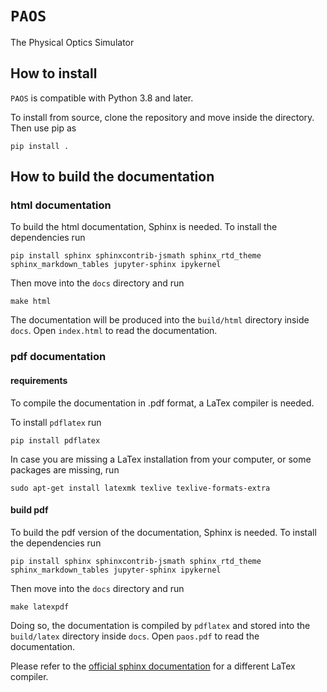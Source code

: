 # `PAOS`

The Physical Optics Simulator

## How to install

`PAOS` is compatible with Python 3.8 and later.

To install from source, clone the repository and move inside the directory.
Then use pip as

    pip install .

## How to build the documentation

### html documentation

To build the html documentation, Sphinx is needed. To install the dependencies run

    pip install sphinx sphinxcontrib-jsmath sphinx_rtd_theme sphinx_markdown_tables jupyter-sphinx ipykernel

Then move into the `docs` directory and run

    make html

The documentation will be produced into the `build/html` directory inside `docs`.
Open `index.html` to read the documentation.

### pdf documentation

#### requirements

To compile the documentation in .pdf format, a LaTex compiler is needed.

To install `pdflatex` run

    pip install pdflatex

In case you are missing a LaTex installation from your computer, or some packages are missing, run

    sudo apt-get install latexmk texlive texlive-formats-extra

#### build pdf

To build the pdf version of the documentation, Sphinx is needed. To install the dependencies run

    pip install sphinx sphinxcontrib-jsmath sphinx_rtd_theme sphinx_markdown_tables jupyter-sphinx ipykernel

Then move into the `docs` directory and run

    make latexpdf

Doing so, the documentation is compiled by `pdflatex` and stored into the `build/latex` directory inside `docs`.
Open `paos.pdf` to read the documentation.

Please refer to the [official sphinx documentation](https://www.sphinx-doc.org/en/master/usage/configuration.html#latex-options)
for a different LaTex compiler.
